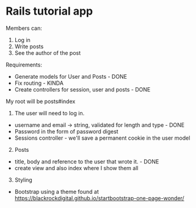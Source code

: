 # Rails tutorial app

Members can:
1. Log in
2. Write posts
3. See the author of the post

Requirements:
* Generate models for User and Posts - DONE
* Fix routing - KINDA
* Create controllers for session, user and posts - DONE

My root will be posts#index

1. The user will need to log in.
- username and email -> string, validated for length and type - DONE
- Password in the form of password digest
- Sessions controller - we'll save a permanent cookie in the user model

2. Posts
- title, body and reference to the user that wrote it. - DONE
- create view and also index where I show them all

3. Styling
- Bootstrap using a theme found at
https://blackrockdigital.github.io/startbootstrap-one-page-wonder/